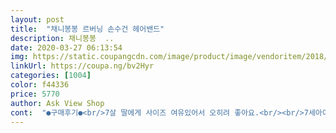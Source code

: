 ```yaml
---
layout: post 
title:  "채니봉봉 르버닝 손수건 헤어밴드" 
description: 채니봉봉  ..
date: 2020-03-27 06:13:54 
img: https://static.coupangcdn.com/image/product/image/vendoritem/2018/11/22/3790002114/793aeae2-a1df-43a3-b468-c26865f38888.jpg 
linkUrl: https://coupa.ng/bv2Hyr 
categories: [1004] 
color: f44336 
price: 5770 
author: Ask View Shop 
cont:  "●구매후기●<br/>7살 딸에게 사이즈 여유있어서 오히려 좋아요.<br/><br/>7세아이인데 머리띠가 쫌 크게나온건지 저희아아가 머리가 작은건지 헐렁헐렁해요<br/>그래도 착용하면 이쁘네요~<br/>단정하니 여자여자해요<br/>완죤이뽀요... <br/> 명절에 내려갈때 핀챙기고 이리저리 신경쓰기 귀창ㅎ고... <br/> 종류별로없을때 ... <br/> 이제 머리카락이무ㄲ이기 싲작한... <br/> ㅠㅠ 23개월아가인데.<br/>.<br/>.<br/>.<br/> 느므느므이뻐요.<br/>.<br/>.<br/>.<br/><br/>이고하고 밖에 나갔는데... <br/> 아조씨가 이뿌다고 요쿠르트 한아름 선물로 대신구매해주심... <br/>  할아버지는 사탕사먹으라고 용돈도 챙겨주심... <br/> 정말 엏마안되는거지만 맘이 넘 크게받은거 같아서.<br/>.<br/>   ㅠㅠ 넘 기뻤어요... <br/><br/>자꾸 빠진다고 불편하다고 안하네요ㅜㅜ<br/>저희아이한테는 살짝 헐렁하네요<br/>저희애기는 머리둘레 47정도이고 .<br/>  키 91정도 체중 14좀 안되는 여아입니다.<br/>.<br/>  파랑하고싶었는데 없어서 핑큐했는데.<br/>.<br/>  남 이뽀용.<br/>  리본이 고정이 안되서 구겨져있는게 맘에안들지만.<br/>.<br/>  물에 적셔서 펼쳐봐야겠어용... <br/> ㅋㅋㅋ<br/>짐 차량이동중에 적는거라 사진은 좀따거 추가할께요... <br/>.<br/><br/>7살 딸에게 사이즈 여유있어서 오히려 좋아요.<br/><br/>7세아이인데 머리띠가 쫌 크게나온건지 저희아아가 머리가 작은건지 헐렁헐렁해요<br/>그래도 착용하면 이쁘네요~<br/>단정하니 여자여자해요<br/>완죤이뽀요... <br/> 명절에 내려갈때 핀챙기고 이리저리 신경쓰기 귀창ㅎ고... <br/> 종류별로없을때 ... <br/> 이제 머리카락이무ㄲ이기 싲작한... <br/> ㅠㅠ 23개월아가인데.<br/>.<br/>.<br/>.<br/> 느므느므이뻐요.<br/>.<br/>.<br/>.<br/><br/>이고하고 밖에 나갔는데... <br/> 아조씨가 이뿌다고 요쿠르트 한아름 선물로 대신구매해주심... <br/>  할아버지는 사탕사먹으라고 용돈도 챙겨주심... <br/> 정말 엏마안되는거지만 맘이 넘 크게받은거 같아서.<br/>.<br/>   ㅠㅠ 넘 기뻤어요... <br/><br/>자꾸 빠진다고 불편하다고 안하네요ㅜㅜ<br/>저희아이한테는 살짝 헐렁하네요<br/>저희애기는 머리둘레 47정도이고 .<br/>  키 91정도 체중 14좀 안되는 여아입니다.<br/>.<br/>  파랑하고싶었는데 없어서 핑큐했는데.<br/>.<br/>  남 이뽀용.<br/>  리본이 고정이 안되서 구겨져있는게 맘에안들지만.<br/>.<br/>  물에 적셔서 펼쳐봐야겠어용... <br/> ㅋㅋㅋ<br/>짐 차량이동중에 적는거라 사진은 좀따거 추가할께요... <br/>.<br/><br/>" 
---
```

